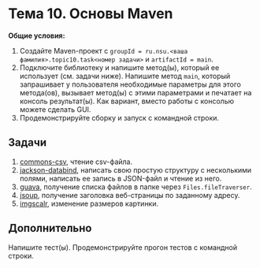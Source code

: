 
# Тема 10. Основы Maven

**Общие условия:**
1. Создайте Maven-проект с `groupId = ru.nsu.<ваша фамилия>.topic10.task<номер задачи>` и `artifactId = main`.
2. Подключите библиотеку и напишите метод(ы), который ее использует (см. задачи ниже). Напишите метод `main`, который запрашивает у пользователя необходимые параметры для этого метода(ов), вызывает метод(ы) с этими параметрами и печатает на консоль результат(ы). Как вариант, вместо работы с консолью можете сделать GUI.
3. Продемонстрируйте сборку и запуск с командной строки.

## Задачи

1. [commons-csv](https://commons.apache.org/proper/commons-csv/user-guide.html), чтение csv-файла.
2. [jackson-databind](https://github.com/FasterXML/jackson-databind), написать свою простую структуру с несколькими полями, написать ее запись в JSON-файл и чтение из него.
3. [guava](https://github.com/google/guava), получение списка файлов в папке через `Files.fileTraverser`.
4. [jsoup](https://jsoup.org), получение заголовка веб-страницы по заданному адресу.
5. [imgscalr](https://github.com/rkalla/imgscalr), изменение размеров картинки.

## Дополнительно

Напишите тест(ы). Продемонстрируйте прогон тестов с командной строки.

